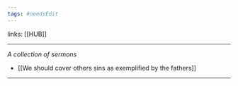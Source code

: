 ```yaml
---
tags: #needsEdit 
---
```


links: [[HUB]]

---

_A collection of sermons_

- [[We should cover others sins as exemplified by the fathers]]

---
